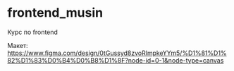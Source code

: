 # frontend_musin
Курс по frontend

Макет: https://www.figma.com/design/0tGussyd8zvoRlmpkeYYm5/%D1%81%D1%82%D1%83%D0%B4%D0%B8%D1%8F?node-id=0-1&node-type=canvas